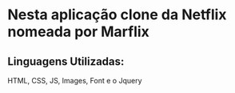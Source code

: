 # Nesta aplicação clone da Netflix nomeada por Marflix

## Linguagens Utilizadas:
HTML, CSS, JS, Images, Font e o Jquery
